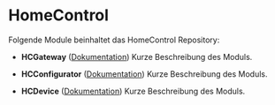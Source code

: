 # HomeControl

Folgende Module beinhaltet das HomeControl Repository:

- __HCGateway__ ([Dokumentation](HCGateway))
	Kurze Beschreibung des Moduls.

- __HCConfigurator__ ([Dokumentation](HCConfigurator))
	Kurze Beschreibung des Moduls.

- __HCDevice__ ([Dokumentation](HCDevice))
	Kurze Beschreibung des Moduls.
